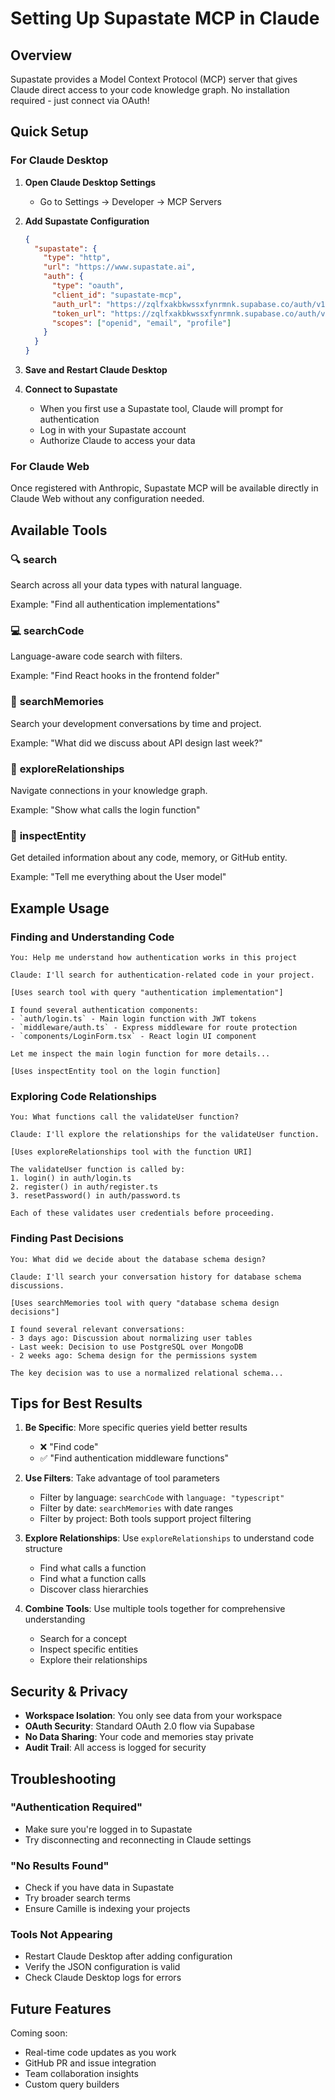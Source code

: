 # Setting Up Supastate MCP in Claude

## Overview

Supastate provides a Model Context Protocol (MCP) server that gives Claude direct access to your code knowledge graph. No installation required - just connect via OAuth!

## Quick Setup

### For Claude Desktop

1. **Open Claude Desktop Settings**
   - Go to Settings → Developer → MCP Servers

2. **Add Supastate Configuration**
   ```json
   {
     "supastate": {
       "type": "http",
       "url": "https://www.supastate.ai",
       "auth": {
         "type": "oauth",
         "client_id": "supastate-mcp",
         "auth_url": "https://zqlfxakbkwssxfynrmnk.supabase.co/auth/v1/authorize",
         "token_url": "https://zqlfxakbkwssxfynrmnk.supabase.co/auth/v1/token",
         "scopes": ["openid", "email", "profile"]
       }
     }
   }
   ```

3. **Save and Restart Claude Desktop**

4. **Connect to Supastate**
   - When you first use a Supastate tool, Claude will prompt for authentication
   - Log in with your Supastate account
   - Authorize Claude to access your data

### For Claude Web

Once registered with Anthropic, Supastate MCP will be available directly in Claude Web without any configuration needed.

## Available Tools

### 🔍 **search**
Search across all your data types with natural language.

Example: "Find all authentication implementations"

### 💻 **searchCode**
Language-aware code search with filters.

Example: "Find React hooks in the frontend folder"

### 💭 **searchMemories**
Search your development conversations by time and project.

Example: "What did we discuss about API design last week?"

### 🔗 **exploreRelationships**
Navigate connections in your knowledge graph.

Example: "Show what calls the login function"

### 🔎 **inspectEntity**
Get detailed information about any code, memory, or GitHub entity.

Example: "Tell me everything about the User model"

## Example Usage

### Finding and Understanding Code

```
You: Help me understand how authentication works in this project

Claude: I'll search for authentication-related code in your project.

[Uses search tool with query "authentication implementation"]

I found several authentication components:
- `auth/login.ts` - Main login function with JWT tokens
- `middleware/auth.ts` - Express middleware for route protection
- `components/LoginForm.tsx` - React login UI component

Let me inspect the main login function for more details...

[Uses inspectEntity tool on the login function]
```

### Exploring Code Relationships

```
You: What functions call the validateUser function?

Claude: I'll explore the relationships for the validateUser function.

[Uses exploreRelationships tool with the function URI]

The validateUser function is called by:
1. login() in auth/login.ts
2. register() in auth/register.ts  
3. resetPassword() in auth/password.ts

Each of these validates user credentials before proceeding.
```

### Finding Past Decisions

```
You: What did we decide about the database schema design?

Claude: I'll search your conversation history for database schema discussions.

[Uses searchMemories tool with query "database schema design decisions"]

I found several relevant conversations:
- 3 days ago: Discussion about normalizing user tables
- Last week: Decision to use PostgreSQL over MongoDB
- 2 weeks ago: Schema design for the permissions system

The key decision was to use a normalized relational schema...
```

## Tips for Best Results

1. **Be Specific**: More specific queries yield better results
   - ❌ "Find code"
   - ✅ "Find authentication middleware functions"

2. **Use Filters**: Take advantage of tool parameters
   - Filter by language: `searchCode` with `language: "typescript"`
   - Filter by date: `searchMemories` with date ranges
   - Filter by project: Both tools support project filtering

3. **Explore Relationships**: Use `exploreRelationships` to understand code structure
   - Find what calls a function
   - Find what a function calls
   - Discover class hierarchies

4. **Combine Tools**: Use multiple tools together for comprehensive understanding
   - Search for a concept
   - Inspect specific entities
   - Explore their relationships

## Security & Privacy

- **Workspace Isolation**: You only see data from your workspace
- **OAuth Security**: Standard OAuth 2.0 flow via Supabase
- **No Data Sharing**: Your code and memories stay private
- **Audit Trail**: All access is logged for security

## Troubleshooting

### "Authentication Required"
- Make sure you're logged in to Supastate
- Try disconnecting and reconnecting in Claude settings

### "No Results Found"
- Check if you have data in Supastate
- Try broader search terms
- Ensure Camille is indexing your projects

### Tools Not Appearing
- Restart Claude Desktop after adding configuration
- Verify the JSON configuration is valid
- Check Claude Desktop logs for errors

## Future Features

Coming soon:
- Real-time code updates as you work
- GitHub PR and issue integration  
- Team collaboration insights
- Custom query builders
